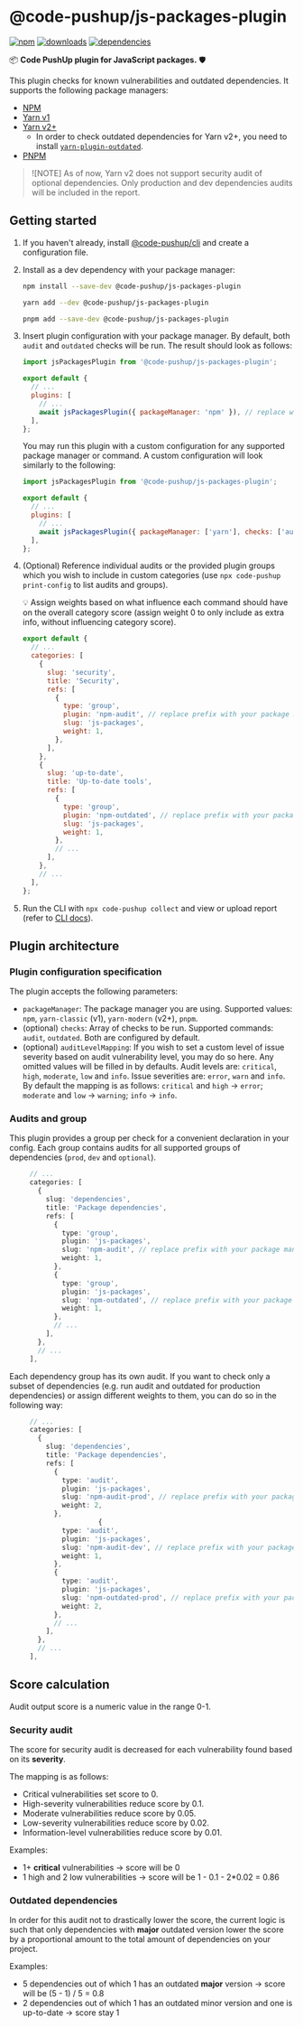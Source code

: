 # @code-pushup/js-packages-plugin

[![npm](https://img.shields.io/npm/v/%40code-pushup%2Fjs-packages-plugin.svg)](https://www.npmjs.com/package/@code-pushup/js-packages-plugin)
[![downloads](https://img.shields.io/npm/dm/%40code-pushup%2Fjs-packages-plugin)](https://npmtrends.com/@code-pushup/js-packages-plugin)
[![dependencies](https://img.shields.io/librariesio/release/npm/%40code-pushup/js-packages-plugin)](https://www.npmjs.com/package/@code-pushup/js-packages-plugin?activeTab=dependencies)

📦 **Code PushUp plugin for JavaScript packages.** 🛡️

This plugin checks for known vulnerabilities and outdated dependencies.
It supports the following package managers:

- [NPM](https://docs.npmjs.com/)
- [Yarn v1](https://classic.yarnpkg.com/docs/)
- [Yarn v2+](https://yarnpkg.com/getting-started)
  - In order to check outdated dependencies for Yarn v2+, you need to install [`yarn-plugin-outdated`](https://github.com/mskelton/yarn-plugin-outdated).
- [PNPM](https://pnpm.io/pnpm-cli)

> ![NOTE]
> As of now, Yarn v2 does not support security audit of optional dependencies. Only production and dev dependencies audits will be included in the report.

## Getting started

1. If you haven't already, install [@code-pushup/cli](../cli/README.md) and create a configuration file.

2. Install as a dev dependency with your package manager:

   ```sh
   npm install --save-dev @code-pushup/js-packages-plugin
   ```

   ```sh
   yarn add --dev @code-pushup/js-packages-plugin
   ```

   ```sh
   pnpm add --save-dev @code-pushup/js-packages-plugin
   ```

3. Insert plugin configuration with your package manager. By default, both `audit` and `outdated` checks will be run. The result should look as follows:

   ```js
   import jsPackagesPlugin from '@code-pushup/js-packages-plugin';

   export default {
     // ...
     plugins: [
       // ...
       await jsPackagesPlugin({ packageManager: 'npm' }), // replace with your package manager
     ],
   };
   ```

   You may run this plugin with a custom configuration for any supported package manager or command. A custom configuration will look similarly to the following:

   ```js
   import jsPackagesPlugin from '@code-pushup/js-packages-plugin';

   export default {
     // ...
     plugins: [
       // ...
       await jsPackagesPlugin({ packageManager: ['yarn'], checks: ['audit'] }),
     ],
   };
   ```

4. (Optional) Reference individual audits or the provided plugin groups which you wish to include in custom categories (use `npx code-pushup print-config` to list audits and groups).

   💡 Assign weights based on what influence each command should have on the overall category score (assign weight 0 to only include as extra info, without influencing category score).

   ```js
   export default {
     // ...
     categories: [
       {
         slug: 'security',
         title: 'Security',
         refs: [
           {
             type: 'group',
             plugin: 'npm-audit', // replace prefix with your package manager
             slug: 'js-packages',
             weight: 1,
           },
         ],
       },
       {
         slug: 'up-to-date',
         title: 'Up-to-date tools',
         refs: [
           {
             type: 'group',
             plugin: 'npm-outdated', // replace prefix with your package manager
             slug: 'js-packages',
             weight: 1,
           },
           // ...
         ],
       },
       // ...
     ],
   };
   ```

5. Run the CLI with `npx code-pushup collect` and view or upload report (refer to [CLI docs](../cli/README.md)).

## Plugin architecture

### Plugin configuration specification

The plugin accepts the following parameters:

- `packageManager`: The package manager you are using. Supported values: `npm`, `yarn-classic` (v1), `yarn-modern` (v2+), `pnpm`.
- (optional) `checks`: Array of checks to be run. Supported commands: `audit`, `outdated`. Both are configured by default.
- (optional) `auditLevelMapping`: If you wish to set a custom level of issue severity based on audit vulnerability level, you may do so here. Any omitted values will be filled in by defaults. Audit levels are: `critical`, `high`, `moderate`, `low` and `info`. Issue severities are: `error`, `warn` and `info`. By default the mapping is as follows: `critical` and `high` → `error`; `moderate` and `low` → `warning`; `info` → `info`.

### Audits and group

This plugin provides a group per check for a convenient declaration in your config. Each group contains audits for all supported groups of dependencies (`prod`, `dev` and `optional`).

```ts
     // ...
     categories: [
       {
         slug: 'dependencies',
         title: 'Package dependencies',
         refs: [
           {
             type: 'group',
             plugin: 'js-packages',
             slug: 'npm-audit', // replace prefix with your package manager
             weight: 1,
           },
           {
             type: 'group',
             plugin: 'js-packages',
             slug: 'npm-outdated', // replace prefix with your package manager
             weight: 1,
           },
           // ...
         ],
       },
       // ...
     ],
```

Each dependency group has its own audit. If you want to check only a subset of dependencies (e.g. run audit and outdated for production dependencies) or assign different weights to them, you can do so in the following way:

```ts
     // ...
     categories: [
       {
         slug: 'dependencies',
         title: 'Package dependencies',
         refs: [
           {
             type: 'audit',
             plugin: 'js-packages',
             slug: 'npm-audit-prod', // replace prefix with your package manager
             weight: 2,
           },
                      {
             type: 'audit',
             plugin: 'js-packages',
             slug: 'npm-audit-dev', // replace prefix with your package manager
             weight: 1,
           },
           {
             type: 'audit',
             plugin: 'js-packages',
             slug: 'npm-outdated-prod', // replace prefix with your package manager
             weight: 2,
           },
           // ...
         ],
       },
       // ...
     ],
```

## Score calculation

Audit output score is a numeric value in the range 0-1.

### Security audit

The score for security audit is decreased for each vulnerability found based on its **severity**.

The mapping is as follows:

- Critical vulnerabilities set score to 0.
- High-severity vulnerabilities reduce score by 0.1.
- Moderate vulnerabilities reduce score by 0.05.
- Low-severity vulnerabilities reduce score by 0.02.
- Information-level vulnerabilities reduce score by 0.01.

Examples:

- 1+ **critical** vulnerabilities → score will be 0
- 1 high and 2 low vulnerabilities → score will be 1 - 0.1 - 2\*0.02 = 0.86

### Outdated dependencies

In order for this audit not to drastically lower the score, the current logic is such that only dependencies with **major** outdated version lower the score by a proportional amount to the total amount of dependencies on your project.

Examples:

- 5 dependencies out of which 1 has an outdated **major** version → score will be (5 - 1) / 5 = 0.8
- 2 dependencies out of which 1 has an outdated minor version and one is up-to-date → score stay 1
